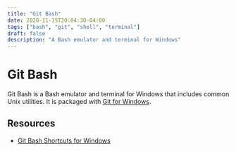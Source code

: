 ```yaml
---
title: "Git Bash"
date: 2020-11-15T20:04:30-04:00
tags: ["bash", "git", "shell", "terminal"]
draft: false
description: "A Bash emulator and terminal for Windows"
---
```


# Git Bash

Git Bash is a Bash emulator and terminal for Windows that includes common Unix utilities. It is packaged with [Git for Windows](https://git-scm.com/download/win).

## Resources

* [Git Bash Shortcuts for Windows](https://gist.github.com/tuxfight3r/60051ac67c5f0445efee)
